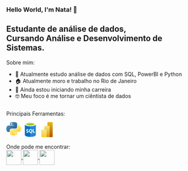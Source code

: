 ### Hello World, I'm Nata! 👋

## Estudante de análise de dados, <br> Cursando Análise e Desenvolvimento de Sistemas.

Sobre mim:

- 🔭 Atualmente estudo análise de dados com SQL, PowerBI e Python
- 🏠 Atualmente moro e trabalho no Rio de Janeiro
- 🌱 Ainda estou iniciando minha carreira
- 🤓 Meu foco é me tornar um ciêntista de dados

## 

Principais Ferramentas:

<div style="display: inline_block">
  <img align="center" alt="Python" height="40" width="40" src="https://github.com/BruceFonseca/ferramentas/blob/main/Python-logo-notext.svg.png?raw=true">
  <img align="center" alt="SQL" height="40" width="40" src="https://github.com/BruceFonseca/ferramentas/blob/main/logo.png?raw=true">
  <img align="center" alt="Power BI" height="40" width="40" src="https://github.com/BruceFonseca/ferramentas/blob/main/1200px-New_Power_BI_Logo.svg.png?raw=true">
</div>

<br>
Onde pode me encontrar:
<div style="display: inline_block"> 
  <a href="(https://www.youtube.com/@Nata_Ofc)" target="_blank">
    <img align="center" alt="" height="40" width="40" src="https://github.com/BruceFonseca/Portfolio/blob/main/social%20icons/youtube.png?raw=true">
  </a>
  <a href="(https://www.linkedin.com/in/nata-santos/)" target="_blank">
    <img align="center" alt="" height="40" width="40" src="https://github.com/BruceFonseca/Portfolio/blob/main/social%20icons/linkedin.png?raw=true">
  </a>
  <a href="https://www.instagram.com/natanael_ns/" target="_blank">
    <img align="center" alt="" height="40" width="40" src="https://github.com/BruceFonseca/Portfolio/blob/main/social%20icons/instagram.png?raw=true">
  </a>
</div>
